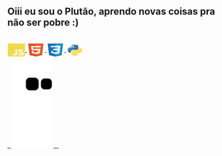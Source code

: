 ## Oiii eu sou o Plutão, aprendo novas coisas pra não ser pobre :)
<div align="center">
  <a href="https://github.com/Realfrog">
</div>
<div style="display: inline_block"><br>
  <img align="center" alt="Rafa-Js" height="30" width="40" src="https://raw.githubusercontent.com/devicons/devicon/master/icons/javascript/javascript-plain.svg">
  <img align="center" alt="Rafa-HTML" height="30" width="40" src="https://raw.githubusercontent.com/devicons/devicon/master/icons/html5/html5-original.svg">
  <img align="center" alt="Rafa-CSS" height="30" width="40" src="https://raw.githubusercontent.com/devicons/devicon/master/icons/css3/css3-original.svg">
  <img align="center" alt="Rafa-Python" height="30" width="40" src="https://raw.githubusercontent.com/devicons/devicon/master/icons/python/python-original.svg">
</div>
  
 ​  ![​Snake animation​](https://github.com/rafaballerini/rafaballerini/blob/output/github-contribution-grid-snake.svg) 
 ​  
 ​</div>
